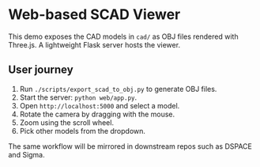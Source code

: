 # Web-based SCAD Viewer

This demo exposes the CAD models in `cad/` as OBJ files rendered with Three.js.
A lightweight Flask server hosts the viewer.

## User journey

1. Run `./scripts/export_scad_to_obj.py` to generate OBJ files.
2. Start the server: `python web/app.py`.
3. Open `http://localhost:5000` and select a model.
4. Rotate the camera by dragging with the mouse.
5. Zoom using the scroll wheel.
6. Pick other models from the dropdown.

The same workflow will be mirrored in downstream repos such as DSPACE and Sigma.
